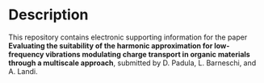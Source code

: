 Description
===========
This repository contains electronic supporting information for the paper
**Evaluating the suitability of the harmonic approximation for low-frequency
vibrations modulating charge transport in organic materials through a
multiscale approach**, submitted by D. Padula, L. Barneschi, and A. Landi.
